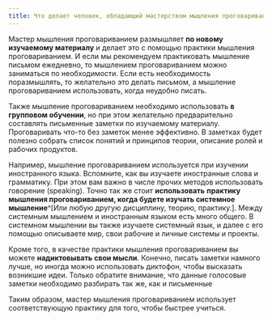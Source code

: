 ```yaml
---
title: Что делает человек, обладающий мастерством мышления проговариванием
---
```


Мастер мышления проговариванием размышляет **по новому изучаемому
материалу** и делает это с помощью практики мышления проговариванием. И
если мы рекомендуем практиковать мышление письмом ежедневно, то
мышлением проговариванием можно заниматься по необходимости. Если есть
необходимость поразмышлять, то желательно это делать письмом, а мышление
проговариванием использовать, когда неудобно писать.

Также мышление проговариванием необходимо использовать **в групповом
обучении**, но при этом желательно предварительно составлять письменные
заметки по изучаемому материалу. Проговаривать что-то без заметок менее
эффективно. В заметках будет полезно собрать список понятий и принципов
теории, описание ролей и рабочих продуктов.

Например, мышление проговариванием используется при изучении
иностранного языка. Вспомните, как вы изучаете иностранные слова и
грамматику. При этом вам важно в числе прочих методов использовать
говорение (speaking). Точно так же стоит **использовать** **практику
мышления проговариванием, когда будете изучать системное
мышление**^[Или любую другую дисциплину, теорию,
практику.]. Между системным мышлением и иностранным
языком есть много общего. В системном мышлении вы также изучаете
системный язык, и далее с его помощью описываете мир, свои рабочие и
личные системы и проекты.

Кроме того, в качестве практики мышления проговариванием вы можете
**надиктовывать свои мысли**. Конечно, писать заметки намного лучше, но
иногда можно использовать диктофон, чтобы высказать возникшие идеи.
Только обратите внимание, что данные голосовые заметки необходимо
разбирать так же, как и письменные

Таким образом, мастер мышления проговариванием использует
соответствующую практику для того, чтобы быстрее учиться.
